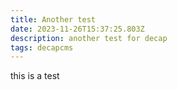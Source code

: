 ```yaml
---
title: Another test
date: 2023-11-26T15:37:25.803Z
description: another test for decap
tags: decapcms
---
```

this is a test
